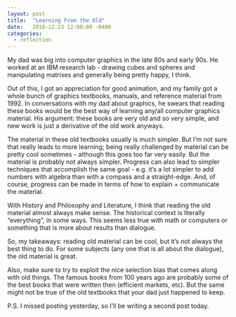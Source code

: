 ```yaml
---
layout: post
title:  "Learning From the Old"
date:   2018-12-23 12:00:00 -0400
categories:
  - reflection
---
```

My dad was big into computer graphics in the late 80s and early 90s. He worked at an IBM research lab - drawing cubes and spheres and manipulating matrixes and generally being pretty happy, I think. 

Out of this, I got an appreciation for good animation, and my family got a whole bunch of graphics textbooks, manuals, and reference material from 1992. In conversations with my dad about graphics, he swears that reading these books would be the best way of learning any/all computer graphics material. His argument: these books are very old and so very simple, and new work is just a derivative of the old work anyways.

The material in these old textbooks usually is much simpler. But I’m not sure that really leads to more learning; being really challenged by material can be pretty cool sometimes - although this goes too far very easily. But the material is probably not always simpler. Progress can also lead to simpler techniques that accomplish the same goal - e.g. it’s a lot simpler to add numbers with algebra than with a compass and a straight-edge. And, of course, progress can be made in terms of how to explain + communicate the material.

With History and Philosophy and Literature, I think that reading the old material almost always make sense. The historical context is literally “everything”, in some ways. This seems less true with math or computers or something that is more about results than dialogue. 

So, my takeaways: reading old material can be cool, but it’s not always the best thing to do. For some subjects (any one that is all about the dialogue), the old material is great. 

Also, make sure to try to exploit the nice selection bias that comes along with old things. The famous books from 100 years ago are probably some of the best books that were written then (efficient markets, etc). But the same might not be true of the old textbooks that your dad just happened to keep. 

P.S. I missed posting yesterday, so I’ll be writing a second post today.